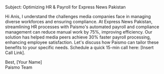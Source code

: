 Subject: Optimizing HR & Payroll for Express News Pakistan

Hi Anis,
I understand the challenges media companies face in managing diverse workforces and ensuring compliance. At Express News Pakistan, streamlining HR processes with Paismo's automated payroll and compliance management can reduce manual work by 75%, improving efficiency. Our solution has helped media peers achieve 30% faster payroll processing, enhancing employee satisfaction. Let's discuss how Paismo can tailor these benefits to your specific needs. Schedule a quick 15-min call here: [Insert Call Link].

Best,
[Your Name]  
Paismo Team